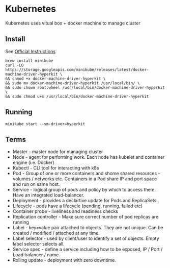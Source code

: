 Kubernetes
==========

Kubernetes uses vitual box + docker machine to manage cluster

Install
-------

See [Official Instructions](https://github.com/kubernetes/minikube)

```
brew install minikube
curl -LO https://storage.googleapis.com/minikube/releases/latest/docker-machine-driver-hyperkit \
&& chmod +x docker-machine-driver-hyperkit \
&& sudo mv docker-machine-driver-hyperkit /usr/local/bin/ \
&& sudo chown root:wheel /usr/local/bin/docker-machine-driver-hyperkit \
&& sudo chmod u+s /usr/local/bin/docker-machine-driver-hyperkit
```

Running
-------

```
minikube start --vm-driver=hyperkit
```

Terms
-----

-	Master - master node for managing cluster
-	Node - agent for performing work. Each node has kubelet and container engine (i.e. Docker)
-	Kubectl - CLI tool for interacting with k8s
-	Pod - Group of one or more containers and shome shared resources - volumes / networks etc. Containers in a Pod share IP and port space and run on same host.
-	Service - logical group of pods and policy by which to access them. Have an integrated load-balancer.
-	Deployment - provides a declartive update for Pods and ReplicaSets.
-	Lifecycle - pods have a lifecycle (pending, running, failed etc)
-	Container probe - liveliness and readiness checks
-	Replication controller - Make sure correct number of pod replicas are running
-	Label - key=value pair attached to objects. They are not unique. Can be created / modified / attached at any time.
-	Label selector - used by client/user to identify a set of objects. Empty label selector selects all.
-	Service spec - define a service including how to be exposed, IP / Port / Load balancer / name
-	Rolling update - deployment with zero downtime.
